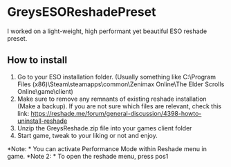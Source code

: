 # GreysESOReshadePreset
I worked on a light-weight, high performant yet beautiful ESO reshade preset.

## How to install
1. Go to your ESO installation folder. (Usually something like C:\Program Files (x86)\Steam\steamapps\common\Zenimax Online\The Elder Scrolls Online\game\client)
2. Make sure to remove any remnants of existing reshade installation (Make a backup). If you are not sure which files are relevant, check this link: https://reshade.me/forum/general-discussion/4398-howto-uninstall-reshade
3. Unzip the GreysReshade.zip file into your games client folder
4. Start game, tweak to your liking or not and enjoy.

*Note: * You can activate Performance Mode within Reshade menu in game.
*Note 2: * To open the reshade menu, press pos1
